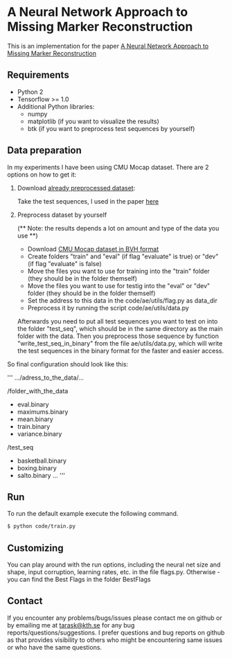 # A Neural Network Approach to Missing Marker Reconstruction


This is an implementation for the paper [A Neural Network Approach to Missing Marker Reconstruction](https://arxiv.org/abs/1803.02665)

## Requirements
- Python 2
- Tensorflow >= 1.0
- Additional Python libraries:
  - numpy
  - matplotlib (if you want to visualize the results)
  - btk (if you want to preprocess test sequences by yourself)


## Data preparation

In my experiments I have been using CMU Mocap dataset. There are 2 options on how to get it:

1. Download [already preprocessed dataset](https://kth.box.com/s/sq5m02osdnhiszvalv7chf7pmnl4uqj3):

   Take the test sequences, I used in the paper [here](https://kth.box.com/s/1sl2po57e4t8fqst8pkkh9fav9d8ggy9)



2. Preprocess dataset by yourself

    (** Note: the results depends a lot on amount and type of the data you use **)

   - Download [CMU Mocap dataset in BVH format](https://sites.google.com/a/cgspeed.com/cgspeed/motion-capture/daz-friendly-release)
   - Create folders "train" and "eval" (if flag "evaluate" is true) or "dev" (if flag "evaluate" is false)
   - Move the files you want to use for training into the "train" folder (they should be in the folder themself)
   - Move the files you want to use for testig into the "eval" or "dev" folder (they should be in the folder themself)
   - Set the address to this data in the code/ae/utils/flag.py as data_dir
   - Preprocess it by running the script code/ae/utils/data.py

   Afterwards you need to put all test sequences you want to test on into the folder "test_seq", which should be in the same directory as the main folder with the data.
   Then you preprocess those sequence by function "write_test_seq_in_binary" from the file ae/utils/data.py, which will write the test sequences in the binary format for the faster and easier access.

So final configuration should look like this:

'''
.../adress_to_the_data/...

/folder_with_the_data
- eval.binary
- maximums.binary
- mean.binary
- train.binary
- variance.binary

/test_seq
- basketball.binary
- boxing.binary
- salto.binary
...
'''
  

## Run
To run the default example execute the following command. 

```bash
$ python code/train.py
```

## Customizing
You can play around with the run options, including the neural net size and shape, input corruption, learning rates, etc. in the file flags.py.
Otherwise - you can find the Best Flags in the folder BestFlags

## Contact

If you encounter any problems/bugs/issues please contact me on github or by emailing me at tarask@kth.se for any bug reports/questions/suggestions. I prefer questions and bug reports on github as that provides visibility to others who might be encountering same issues or who have the same questions.
